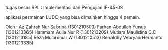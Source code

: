 tugas besar RPL : Implementasi dan Pengujian IF-45-08

aplikasi permainan LUDO yang bisa dimainkan hingga 4 pemain.

Oleh :
Az Zahrah Nur Sabrina (1301210503)
Farhan Abdullah Yunus (1301213365)
Hammam Aulia Nur R (1301213209)
Mutiara Maulidina C.C (1301213185)
Reza Mu’ammar W (1301210513)
Renaldhy Vebryan Hermanto (1301213335)
